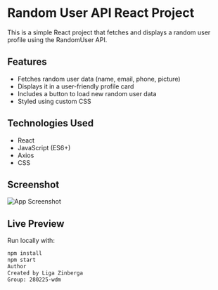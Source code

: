 # Random User API React Project

This is a simple React project that fetches and displays a random user profile using the RandomUser API.

## Features
- Fetches random user data (name, email, phone, picture)
- Displays it in a user-friendly profile card
- Includes a button to load new random user data
- Styled using custom CSS

## Technologies Used
- React
- JavaScript (ES6+)
- Axios
- CSS

## Screenshot
![App Screenshot](./screenshot.png) <!-- Optional if you want to add screenshot -->

## Live Preview
Run locally with:
```bash
npm install
npm start
Author
Created by Liga Zinberga
Group: 280225-wdm
